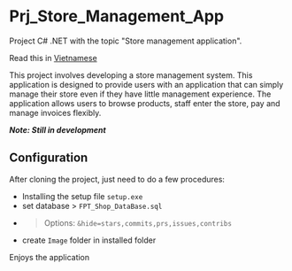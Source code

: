 # Prj_Store_Management_App

Project C# .NET with the topic "Store management application".

Read this in [Vietnamese](README.vi.md)

This project involves developing a store management system. This application is designed to provide users with an application that can simply manage their store even if they have little management experience. The application allows users to browse products, staff enter the store, pay and manage invoices flexibly.

**_Note: Still in development_**

## Configuration

After cloning the project, just need to do a few procedures:


* Installing the setup file `setup.exe`
* set database > `FPT_Shop_DataBase.sql`
* > Options: `&hide=stars,commits,prs,issues,contribs`
* create `Image` folder in installed folder


Enjoys the application

